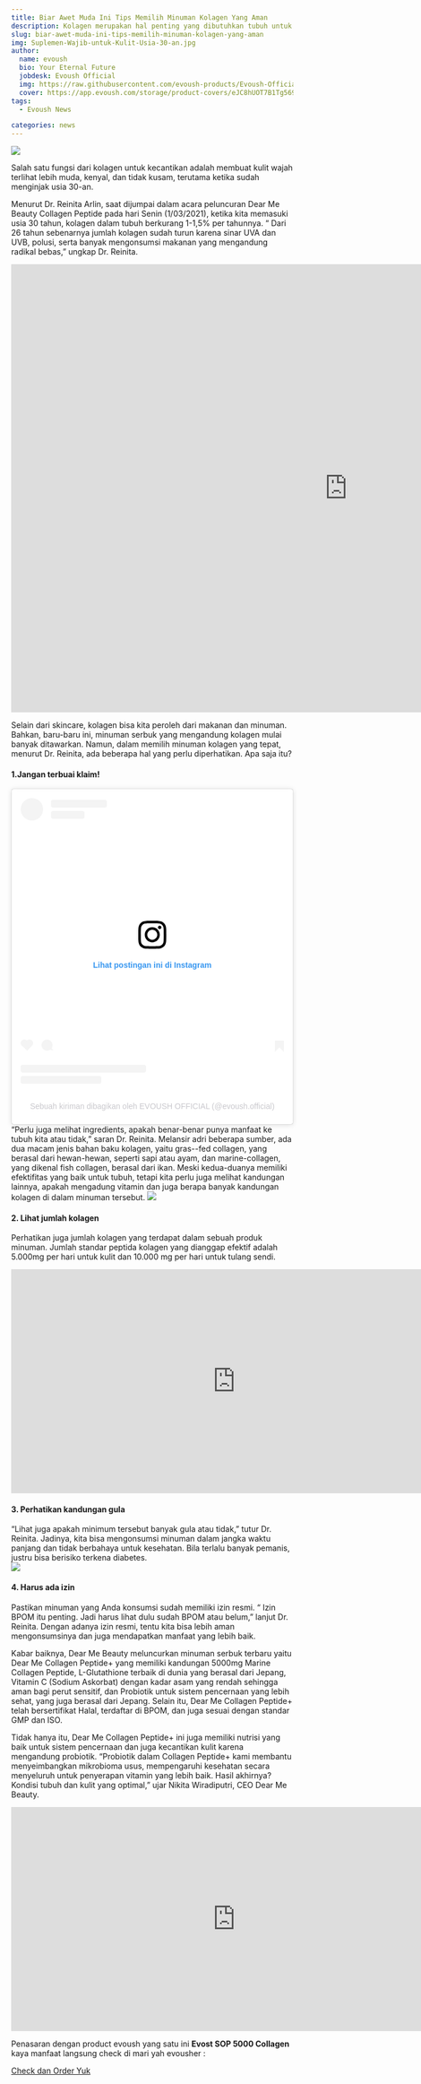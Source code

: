 ```yaml
---
title: Biar Awet Muda Ini Tips Memilih Minuman Kolagen Yang Aman
description: Kolagen merupakan hal penting yang dibutuhkan tubuh untuk kesehatan dan juga kecantikan...
slug: biar-awet-muda-ini-tips-memilih-minuman-kolagen-yang-aman
img: Suplemen-Wajib-untuk-Kulit-Usia-30-an.jpg
author:
  name: evoush
  bio: Your Eternal Future
  jobdesk: Evoush Official
  img: https://raw.githubusercontent.com/evoush-products/Evoush-Official-Website/master/static/icon_128.png
  cover: https://app.evoush.com/storage/product-covers/eJC8hUOT7B1Tg56943hWhsI9KMH8k7CdRe2OFDbo.jpg
tags:
  - Evoush News

categories: news
---  
```

<img src="https://d3hctp6gkh4e3f.cloudfront.net/prod/vdux7v4ettq1t584pb56" class="img-fluid">

 Salah satu fungsi dari kolagen untuk kecantikan adalah membuat kulit wajah terlihat lebih muda, kenyal, dan tidak kusam, terutama ketika sudah menginjak usia 30-an.  

 Menurut Dr. Reinita Arlin, saat dijumpai dalam acara peluncuran Dear Me Beauty Collagen Peptide pada hari Senin (1/03/2021), ketika kita memasuki usia 30 tahun, kolagen dalam tubuh berkurang 1-1,5%  per tahunnya. “ Dari 26 tahun sebenarnya jumlah kolagen sudah turun karena sinar UVA dan UVB, polusi, serta banyak mengonsumsi makanan yang mengandung radikal bebas,” ungkap Dr. Reinita.  

<iframe width="1200" height="800" src="https://www.youtube.com/embed/H2rt6rerXc0" title="YouTube video player" frameborder="0" allow="accelerometer; autoplay; clipboard-write; encrypted-media; gyroscope; picture-in-picture" allowfullscreen></iframe>  

Selain dari skincare, kolagen bisa kita peroleh dari makanan dan minuman. Bahkan, baru-baru ini, minuman serbuk yang mengandung kolagen mulai banyak ditawarkan. Namun, dalam memilih minuman kolagen yang tepat, menurut Dr. Reinita, ada beberapa hal yang perlu diperhatikan. Apa saja itu?  

#### 1.Jangan terbuai klaim!  
<blockquote class="instagram-media" data-instgrm-captioned data-instgrm-permalink="https://www.instagram.com/p/CSd3v1Ah5M7/?utm_source=ig_embed&amp;utm_campaign=loading" data-instgrm-version="13" style=" background:#FFF; border:0; border-radius:3px; box-shadow:0 0 1px 0 rgba(0,0,0,0.5),0 1px 10px 0 rgba(0,0,0,0.15); margin: 1px; max-width:540px; min-width:326px; padding:0; width:99.375%; width:-webkit-calc(100% - 2px); width:calc(100% - 2px);"><div style="padding:16px;"> <a href="https://www.instagram.com/p/CSd3v1Ah5M7/?utm_source=ig_embed&amp;utm_campaign=loading" style=" background:#FFFFFF; line-height:0; padding:0 0; text-align:center; text-decoration:none; width:100%;" target="_blank"> <div style=" display: flex; flex-direction: row; align-items: center;"> <div style="background-color: #F4F4F4; border-radius: 50%; flex-grow: 0; height: 40px; margin-right: 14px; width: 40px;"></div> <div style="display: flex; flex-direction: column; flex-grow: 1; justify-content: center;"> <div style=" background-color: #F4F4F4; border-radius: 4px; flex-grow: 0; height: 14px; margin-bottom: 6px; width: 100px;"></div> <div style=" background-color: #F4F4F4; border-radius: 4px; flex-grow: 0; height: 14px; width: 60px;"></div></div></div><div style="padding: 19% 0;"></div> <div style="display:block; height:50px; margin:0 auto 12px; width:50px;"><svg width="50px" height="50px" viewBox="0 0 60 60" version="1.1" xmlns="https://www.w3.org/2000/svg" xmlns:xlink="https://www.w3.org/1999/xlink"><g stroke="none" stroke-width="1" fill="none" fill-rule="evenodd"><g transform="translate(-511.000000, -20.000000)" fill="#000000"><g><path d="M556.869,30.41 C554.814,30.41 553.148,32.076 553.148,34.131 C553.148,36.186 554.814,37.852 556.869,37.852 C558.924,37.852 560.59,36.186 560.59,34.131 C560.59,32.076 558.924,30.41 556.869,30.41 M541,60.657 C535.114,60.657 530.342,55.887 530.342,50 C530.342,44.114 535.114,39.342 541,39.342 C546.887,39.342 551.658,44.114 551.658,50 C551.658,55.887 546.887,60.657 541,60.657 M541,33.886 C532.1,33.886 524.886,41.1 524.886,50 C524.886,58.899 532.1,66.113 541,66.113 C549.9,66.113 557.115,58.899 557.115,50 C557.115,41.1 549.9,33.886 541,33.886 M565.378,62.101 C565.244,65.022 564.756,66.606 564.346,67.663 C563.803,69.06 563.154,70.057 562.106,71.106 C561.058,72.155 560.06,72.803 558.662,73.347 C557.607,73.757 556.021,74.244 553.102,74.378 C549.944,74.521 548.997,74.552 541,74.552 C533.003,74.552 532.056,74.521 528.898,74.378 C525.979,74.244 524.393,73.757 523.338,73.347 C521.94,72.803 520.942,72.155 519.894,71.106 C518.846,70.057 518.197,69.06 517.654,67.663 C517.244,66.606 516.755,65.022 516.623,62.101 C516.479,58.943 516.448,57.996 516.448,50 C516.448,42.003 516.479,41.056 516.623,37.899 C516.755,34.978 517.244,33.391 517.654,32.338 C518.197,30.938 518.846,29.942 519.894,28.894 C520.942,27.846 521.94,27.196 523.338,26.654 C524.393,26.244 525.979,25.756 528.898,25.623 C532.057,25.479 533.004,25.448 541,25.448 C548.997,25.448 549.943,25.479 553.102,25.623 C556.021,25.756 557.607,26.244 558.662,26.654 C560.06,27.196 561.058,27.846 562.106,28.894 C563.154,29.942 563.803,30.938 564.346,32.338 C564.756,33.391 565.244,34.978 565.378,37.899 C565.522,41.056 565.552,42.003 565.552,50 C565.552,57.996 565.522,58.943 565.378,62.101 M570.82,37.631 C570.674,34.438 570.167,32.258 569.425,30.349 C568.659,28.377 567.633,26.702 565.965,25.035 C564.297,23.368 562.623,22.342 560.652,21.575 C558.743,20.834 556.562,20.326 553.369,20.18 C550.169,20.033 549.148,20 541,20 C532.853,20 531.831,20.033 528.631,20.18 C525.438,20.326 523.257,20.834 521.349,21.575 C519.376,22.342 517.703,23.368 516.035,25.035 C514.368,26.702 513.342,28.377 512.574,30.349 C511.834,32.258 511.326,34.438 511.181,37.631 C511.035,40.831 511,41.851 511,50 C511,58.147 511.035,59.17 511.181,62.369 C511.326,65.562 511.834,67.743 512.574,69.651 C513.342,71.625 514.368,73.296 516.035,74.965 C517.703,76.634 519.376,77.658 521.349,78.425 C523.257,79.167 525.438,79.673 528.631,79.82 C531.831,79.965 532.853,80.001 541,80.001 C549.148,80.001 550.169,79.965 553.369,79.82 C556.562,79.673 558.743,79.167 560.652,78.425 C562.623,77.658 564.297,76.634 565.965,74.965 C567.633,73.296 568.659,71.625 569.425,69.651 C570.167,67.743 570.674,65.562 570.82,62.369 C570.966,59.17 571,58.147 571,50 C571,41.851 570.966,40.831 570.82,37.631"></path></g></g></g></svg></div><div style="padding-top: 8px;"> <div style=" color:#3897f0; font-family:Arial,sans-serif; font-size:14px; font-style:normal; font-weight:550; line-height:18px;"> Lihat postingan ini di Instagram</div></div><div style="padding: 12.5% 0;"></div> <div style="display: flex; flex-direction: row; margin-bottom: 14px; align-items: center;"><div> <div style="background-color: #F4F4F4; border-radius: 50%; height: 12.5px; width: 12.5px; transform: translateX(0px) translateY(7px);"></div> <div style="background-color: #F4F4F4; height: 12.5px; transform: rotate(-45deg) translateX(3px) translateY(1px); width: 12.5px; flex-grow: 0; margin-right: 14px; margin-left: 2px;"></div> <div style="background-color: #F4F4F4; border-radius: 50%; height: 12.5px; width: 12.5px; transform: translateX(9px) translateY(-18px);"></div></div><div style="margin-left: 8px;"> <div style=" background-color: #F4F4F4; border-radius: 50%; flex-grow: 0; height: 20px; width: 20px;"></div> <div style=" width: 0; height: 0; border-top: 2px solid transparent; border-left: 6px solid #f4f4f4; border-bottom: 2px solid transparent; transform: translateX(16px) translateY(-4px) rotate(30deg)"></div></div><div style="margin-left: auto;"> <div style=" width: 0px; border-top: 8px solid #F4F4F4; border-right: 8px solid transparent; transform: translateY(16px);"></div> <div style=" background-color: #F4F4F4; flex-grow: 0; height: 12px; width: 16px; transform: translateY(-4px);"></div> <div style=" width: 0; height: 0; border-top: 8px solid #F4F4F4; border-left: 8px solid transparent; transform: translateY(-4px) translateX(8px);"></div></div></div> <div style="display: flex; flex-direction: column; flex-grow: 1; justify-content: center; margin-bottom: 24px;"> <div style=" background-color: #F4F4F4; border-radius: 4px; flex-grow: 0; height: 14px; margin-bottom: 6px; width: 224px;"></div> <div style=" background-color: #F4F4F4; border-radius: 4px; flex-grow: 0; height: 14px; width: 144px;"></div></div></a><p style=" color:#c9c8cd; font-family:Arial,sans-serif; font-size:14px; line-height:17px; margin-bottom:0; margin-top:8px; overflow:hidden; padding:8px 0 7px; text-align:center; text-overflow:ellipsis; white-space:nowrap;"><a href="https://www.instagram.com/p/CSd3v1Ah5M7/?utm_source=ig_embed&amp;utm_campaign=loading" style=" color:#c9c8cd; font-family:Arial,sans-serif; font-size:14px; font-style:normal; font-weight:normal; line-height:17px; text-decoration:none;" target="_blank">Sebuah kiriman dibagikan oleh EVOUSH OFFICIAL (@evoush.official)</a></p></div></blockquote> <script async src="//www.instagram.com/embed.js"></script>
“Perlu juga melihat ingredients, apakah benar-benar punya manfaat ke tubuh kita atau tidak,” saran Dr. Reinita. Melansir adri beberapa sumber, ada dua macam jenis bahan baku kolagen, yaitu gras--fed collagen, yang berasal dari hewan-hewan, seperti sapi atau ayam,  dan marine-collagen, yang dikenal fish collagen, berasal dari ikan. Meski kedua-duanya memiliki efektifitas yang baik untuk tubuh, tetapi kita perlu juga melihat kandungan lainnya, apakah mengadung vitamin dan juga berapa banyak kandungan kolagen di dalam minuman tersebut.  
<img src="https://raw.githubusercontent.com/evoush-products/bahan_evoush/main/bahan_gallery/image/new_products/new_brand2.jpeg" class="img-fluid">  

#### 2. Lihat jumlah kolagen  
Perhatikan juga jumlah kolagen yang terdapat dalam sebuah produk minuman. Jumlah standar peptida kolagen yang dianggap efektif adalah 5.000mg per hari untuk kulit dan 10.000 mg per hari untuk tulang sendi.  

<iframe width="800" height="400" src="https://www.youtube.com/embed/kDEBNtodC7w" title="YouTube video player" frameborder="0" allow="accelerometer; autoplay; clipboard-write; encrypted-media; gyroscope; picture-in-picture" allowfullscreen></iframe>

#### 3. Perhatikan kandungan gula  
“Lihat juga apakah minimum tersebut banyak gula atau tidak,” tutur Dr. Reinita. Jadinya, kita bisa mengonsumsi minuman dalam jangka waktu panjang dan tidak berbahaya untuk kesehatan. Bila terlalu banyak pemanis, justru bisa berisiko terkena diabetes.  
<img src="https://raw.githubusercontent.com/evoush-products/bahan_evoush/main/bahan_gallery/image/new_products/new_evost_brand.jpeg" class="img-fluid">  

#### 4. Harus ada izin  
Pastikan minuman yang Anda konsumsi sudah memiliki izin resmi. “ Izin BPOM itu penting. Jadi harus lihat dulu sudah BPOM atau belum,” lanjut Dr. Reinita. Dengan adanya izin resmi, tentu kita bisa lebih aman mengonsumsinya dan juga mendapatkan manfaat yang lebih baik.

Kabar baiknya, Dear Me Beauty meluncurkan minuman serbuk terbaru yaitu Dear Me Collagen Peptide+ yang memiliki kandungan 5000mg Marine Collagen Peptide, L-Glutathione terbaik di dunia yang berasal dari Jepang, Vitamin C (Sodium Askorbat) dengan kadar asam yang rendah sehingga aman bagi perut sensitif, dan Probiotik untuk sistem pencernaan yang lebih sehat, yang juga berasal dari Jepang. Selain itu, Dear Me Collagen Peptide+ telah bersertifikat Halal, terdaftar di BPOM, dan juga sesuai dengan standar GMP dan ISO. 

Tidak hanya itu, Dear Me Collagen Peptide+ ini juga memiliki nutrisi yang baik untuk sistem pencernaan dan juga kecantikan kulit karena mengandung probiotik. “Probiotik dalam Collagen Peptide+ kami membantu menyeimbangkan mikrobioma usus, mempengaruhi kesehatan secara menyeluruh untuk penyerapan vitamin yang lebih baik. Hasil akhirnya? Kondisi tubuh dan kulit yang optimal,” ujar Nikita Wiradiputri, CEO Dear Me Beauty.  

<iframe width="800" height="400" src="https://www.youtube.com/embed/gnOwj73Z4x0" title="YouTube video player" frameborder="0" allow="accelerometer; autoplay; clipboard-write; encrypted-media; gyroscope; picture-in-picture" allowfullscreen></iframe>  

Penasaran dengan product evoush yang satu ini **Evost SOP 5000 Collagen** kaya manfaat langsung check di mari yah evousher :  

<a href="https://evoush.com/product/evost-sop-5000-collagen" class="btn btn-primary btn-block">Check dan Order Yuk</a>
